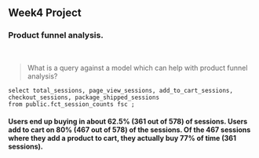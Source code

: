 ## Week4 Project

### Product funnel analysis.

<br>

> What is a query against a model which can help with product funnel analysis?

```
select total_sessions, page_view_sessions, add_to_cart_sessions, checkout_sessions, package_shipped_sessions 
from public.fct_session_counts fsc ;

```

#### Users end up buying in about 62.5% (361 out of 578) of sessions. Users add to cart on 80% (467 out of 578) of the sessions. Of the 467 sessions where they add a product to cart, they actually buy 77% of time (361 sessions).